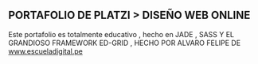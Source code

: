 ## PORTAFOLIO DE PLATZI > DISEÑO WEB ONLINE 

Este portafolio es totalmente educativo , hecho en JADE , SASS Y EL GRANDIOSO FRAMEWORK ED-GRID , HECHO POR ALVARO FELIPE DE www.escueladigital.pe

